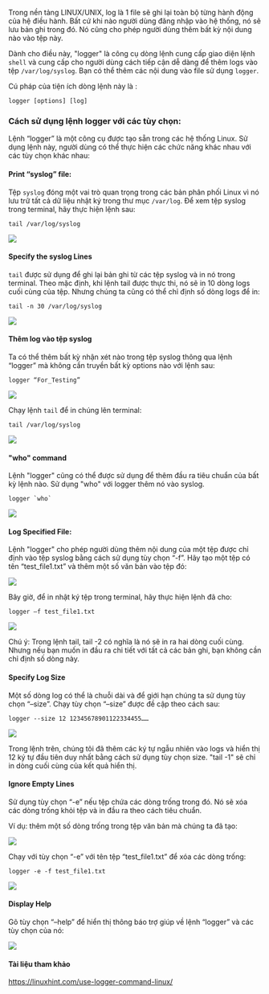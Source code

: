 Trong nền tảng LINUX/UNIX, log là 1 file sẽ ghi lại toàn bộ từng hành động của hệ điều hành. Bất cứ khi nào người dùng đăng nhập vào hệ thống, nó sẽ lưu
bản ghi trong đó. Nó cũng cho phép người dùng thêm bất kỳ nội dung nào vào tệp này.

Dành cho điều này, "logger" là công cụ dòng lệnh cung cấp giao diện lệnh `shell` và cung cấp cho người dùng cách tiếp cận dễ dàng để thêm logs vào tệp
`/var/log/syslog`. Bạn có thể thêm các nội dung vào file sử dụng `logger`.

Cú pháp của tiện ích dòng lệnh này là :

```
logger [options] [log]
```
### Cách sử dụng lệnh logger với các tùy chọn:

Lệnh “logger” là một công cụ được tạo sẵn trong các hệ thống Linux. Sử dụng lệnh này, người dùng có thể thực hiện các chức năng khác nhau với các tùy chọn khác nhau:

#### Print “syslog” file:

Tệp `syslog` đóng một vai trò quan trọng trong các bản phân phối Linux vì nó lưu trữ tất cả dữ liệu nhật ký trong thư mục `/var/log`.
Để xem tệp syslog trong terminal, hãy thực hiện lệnh sau:

```
tail /var/log/syslog
```
![](https://linuxhint.com/wp-content/uploads/2021/05/image7-15.png)

#### Specify the syslog Lines
`tail` được sử dụng để ghi lại bản ghi từ các tệp syslog và in nó trong terminal. Theo mặc định, khi lệnh tail được thực thi, nó sẽ in 10 dòng logs cuối cùng
của tệp. Nhưng chúng ta cũng có thể chỉ định số dòng logs để in:

```
tail -n 30 /var/log/syslog
```
![](https://linuxhint.com/wp-content/uploads/2021/05/image9-11.png)

#### Thêm log vào tệp syslog

Ta có thể thêm bất kỳ nhận xét nào trong tệp syslog thông qua lệnh “logger” mà không cần truyền bất kỳ options nào với lệnh sau:

```
logger “For_Testing”
```
![](https://linuxhint.com/wp-content/uploads/2021/05/image8-15.png)

Chạy lệnh `tail` để in chúng lên terminal:

```
tail /var/log/syslog
```
![](https://linuxhint.com/wp-content/uploads/2021/05/image11-9.png)

#### "who" command

Lệnh "logger" cũng có thể được sử dụng để thêm đầu ra tiêu chuẩn của bất kỳ lệnh nào. Sử dụng "who" với logger thêm nó vào syslog.

```
logger `who`
```
![](https://linuxhint.com/wp-content/uploads/2021/05/image10-10.png)

#### Log Specified File:
Lệnh "logger" cho phép người dùng thêm nội dung của một tệp được chỉ định vào tệp syslog bằng cách sử dụng tùy chọn “-f”. 
Hãy tạo một tệp có tên “test_file1.txt” và thêm một số văn bản vào tệp đó:

![](https://linuxhint.com/wp-content/uploads/2021/05/image2-22.png)

Bây giờ, để in nhật ký tệp trong terminal, hãy thực hiện lệnh đã cho:

```
logger –f test_file1.txt
```
![](https://linuxhint.com/wp-content/uploads/2021/05/image1-22.png)

Chú ý: Trong lệnh tail, tail -2 có nghĩa là nó sẽ in ra hai dòng cuối cùng. Nhưng nếu bạn muốn in đầu ra chi tiết với tất cả các bản ghi, bạn không cần chỉ
định số dòng này.

#### Specify Log Size

Một số dòng log có thể là chuỗi dài và để giới hạn chúng ta sử dụng tùy chọn “–size”. Chạy tùy chọn “–size” được đề cập theo cách sau:

```
logger --size 12 12345678901122334455……
```
![](https://linuxhint.com/wp-content/uploads/2021/05/image4-17.png)


Trong lệnh trên, chúng tôi đã thêm các ký tự ngẫu nhiên vào logs và hiển thị 12 ký tự đầu tiên duy nhất bằng cách sử dụng tùy chọn size.
"tail -1" sẽ chỉ in dòng cuối cùng của kết quả hiển thị.

#### Ignore Empty Lines

Sử dụng tùy chọn “-e” nếu tệp chứa các dòng trống trong đó. Nó sẽ xóa các dòng trống khỏi tệp và in đầu ra theo cách tiêu chuẩn.


Ví dụ: thêm một số dòng trống trong tệp văn bản mà chúng ta đã tạo:

![](https://linuxhint.com/wp-content/uploads/2021/05/image3-16.png)

Chạy với tùy chọn “-e” với tên tệp “test_file1.txt” để xóa các dòng trống:
```
logger -e -f test_file1.txt
```

![](https://linuxhint.com/wp-content/uploads/2021/05/image6-16.png)

#### Display Help

Gõ tùy chọn “–help” để hiển thị thông báo trợ giúp về lệnh “logger” và các tùy chọn của nó:

![](https://linuxhint.com/wp-content/uploads/2021/05/image5-16.png)

#### Tài liệu tham khảo
https://linuxhint.com/use-logger-command-linux/
